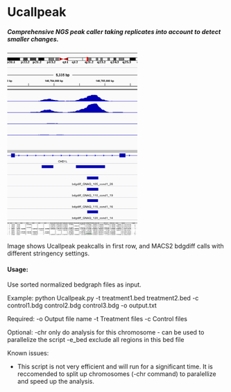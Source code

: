 # Ucallpeak
##### Comprehensive NGS peak caller taking replicates into account to detect smaller changes.


<img src="https://raw.githubusercontent.com/StefanKurtenbach/Ucallpeak/master/Example%20peak%20calling.png" width="300">
<img src="https://raw.githubusercontent.com/StefanKurtenbach/Ucallpeak/master/sample%20table.png" width="300">


Image shows Ucallpeak peakcalls in first row, and MACS2 bdgdiff calls with different stringency settings. 


#### Usage:

Use sorted normalized bedgraph files as input.

Example:
python Ucallpeak.py -t treatment1.bed treatment2.bed -c control1.bdg control2.bdg control3.bdg -o output.txt

Required:
-o		Output file name
-t    Treatment files
-c		Control files

Optional:
-chr    only do analysis for this chromosome - can be used to parallelize the script
-e_bed  exclude all regions in this bed file


Known issues:
- This script is not very efficient and will run for a significant time. It is reccomended to split up chromosomes (-chr command) to paralellize and speed up the analysis.
